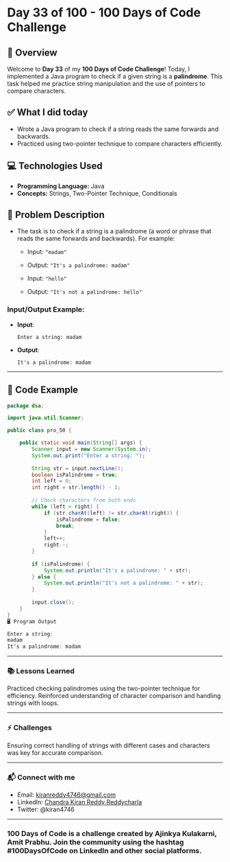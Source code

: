 # Day 33 of 100 - 100 Days of Code Challenge

## 📝 Overview
Welcome to **Day 33** of my **100 Days of Code Challenge**! Today, I implemented a Java program to check if a given string is a **palindrome**. This task helped me practice string manipulation and the use of pointers to compare characters.

## ✅ What I did today
- Wrote a Java program to check if a string reads the same forwards and backwards.
- Practiced using two-pointer technique to compare characters efficiently.

## 💻 Technologies Used
- **Programming Language:** Java
- **Concepts:** Strings, Two-Pointer Technique, Conditionals

## 📖 Problem Description
- The task is to check if a string is a palindrome (a word or phrase that reads the same forwards and backwards). For example:
  - Input: `"madam"`
  - Output: `"It's a palindrome: madam"`
  
  - Input: `"hello"`
  - Output: `"It's not a palindrome: hello"`

### Input/Output Example:
  - **Input**:
    ```
    Enter a string: madam
    ```
  - **Output**:
    ```
    It's a palindrome: madam
    ```

---

## 📝 Code Example

```java
package dsa;

import java.util.Scanner;

public class pro_50 {

    public static void main(String[] args) {
        Scanner input = new Scanner(System.in);
        System.out.print("Enter a string: ");
        
        String str = input.nextLine();
        boolean isPalindrome = true;
        int left = 0;
        int right = str.length() - 1;
        
        // Check characters from both ends
        while (left < right) {
            if (str.charAt(left) != str.charAt(right)) {
                isPalindrome = false;
                break;
            }
            left++;
            right--;
        }
        
        if (isPalindrome) {
            System.out.println("It's a palindrome: " + str);
        } else {
            System.out.println("It's not a palindrome: " + str);
        }
        
        input.close();
    }
}
🖥️ Program Output

Enter a string: 
madam
It's a palindrome: madam
```
---
### 📚 Lessons Learned
Practiced checking palindromes using the two-pointer technique for efficiency.
Reinforced understanding of character comparison and handling strings with loops.

---
### ⚡ Challenges
Ensuring correct handling of strings with different cases and characters was key for accurate comparison.

---
### 📬 Connect with me
- Email: kiranreddy4746@gmail.com
- LinkedIn: [Chandra Kiran Reddy Reddycharla](https://www.linkedin.com/in/chandra-kiran-reddy-reddycharla-a9a746230/)
- Twitter: @kiran4746

---
### 100 Days of Code is a challenge created by Ajinkya Kulakarni, Amit Prabhu. Join the community using the hashtag #100DaysOfCode on LinkedIn and other social platforms.
